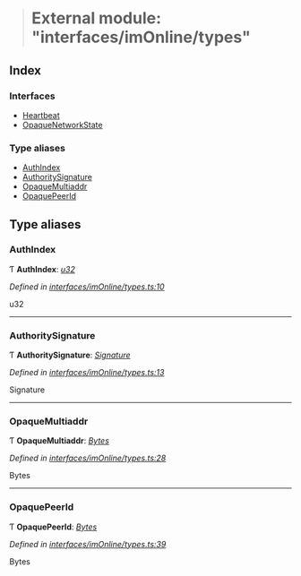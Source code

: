 > # External module: "interfaces/imOnline/types"

## Index

### Interfaces

* [Heartbeat](../interfaces/_interfaces_imonline_types_.heartbeat.md)
* [OpaqueNetworkState](../interfaces/_interfaces_imonline_types_.opaquenetworkstate.md)

### Type aliases

* [AuthIndex](_interfaces_imonline_types_.md#authindex)
* [AuthoritySignature](_interfaces_imonline_types_.md#authoritysignature)
* [OpaqueMultiaddr](_interfaces_imonline_types_.md#opaquemultiaddr)
* [OpaquePeerId](_interfaces_imonline_types_.md#opaquepeerid)

## Type aliases

###  AuthIndex

Ƭ **AuthIndex**: *[u32](../interfaces/_interfaceregistry_.interfaceregistry.md#u32)*

*Defined in [interfaces/imOnline/types.ts:10](https://github.com/polkadot-js/api/blob/2e109ba/packages/types/src/interfaces/imOnline/types.ts#L10)*

u32

___

###  AuthoritySignature

Ƭ **AuthoritySignature**: *[Signature](../interfaces/_interfaceregistry_.interfaceregistry.md#signature)*

*Defined in [interfaces/imOnline/types.ts:13](https://github.com/polkadot-js/api/blob/2e109ba/packages/types/src/interfaces/imOnline/types.ts#L13)*

Signature

___

###  OpaqueMultiaddr

Ƭ **OpaqueMultiaddr**: *[Bytes](../classes/_primitive_bytes_.bytes.md)*

*Defined in [interfaces/imOnline/types.ts:28](https://github.com/polkadot-js/api/blob/2e109ba/packages/types/src/interfaces/imOnline/types.ts#L28)*

Bytes

___

###  OpaquePeerId

Ƭ **OpaquePeerId**: *[Bytes](../classes/_primitive_bytes_.bytes.md)*

*Defined in [interfaces/imOnline/types.ts:39](https://github.com/polkadot-js/api/blob/2e109ba/packages/types/src/interfaces/imOnline/types.ts#L39)*

Bytes